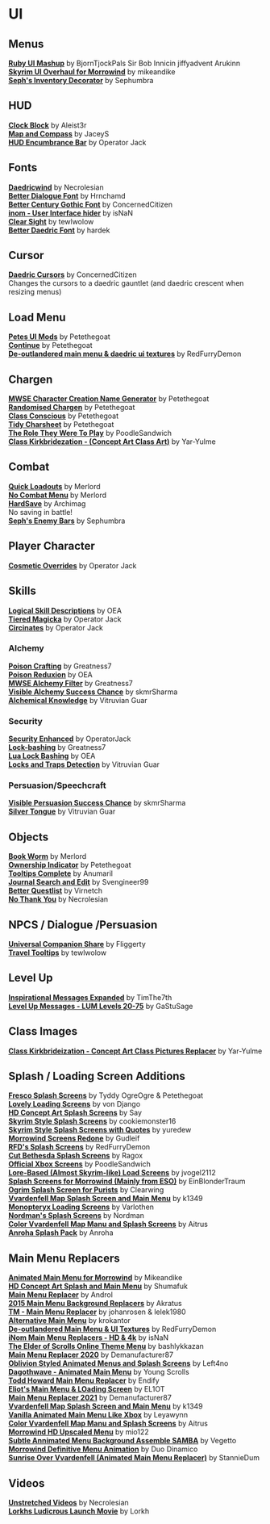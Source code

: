 # UI

## Menus
[**Ruby UI Mashup**](https://www.nexusmods.com/morrowind/mods/50512) by BjornTjockPals Sir Bob Innicin jiffyadvent Arukinn  
[**Skyrim UI Overhaul for Morrowind**](https://www.nexusmods.com/morrowind/mods/43039) by mikeandike  
[**Seph's Inventory Decorator**](https://www.nexusmods.com/morrowind/mods/50582) by Sephumbra  

## HUD
[**Clock Block**](https://www.nexusmods.com/morrowind/mods/46292) by Aleist3r  
[**Map and Compass**](https://www.nexusmods.com/morrowind/mods/48455) by JaceyS  
[**HUD Encumbrance Bar**](https://www.nexusmods.com/morrowind/mods/49608) by Operator Jack  

## Fonts
[**Daedricwind**](https://www.nexusmods.com/morrowind/mods/49655) by Necrolesian  
[**Better Dialogue Font**](https://www.nexusmods.com/morrowind/mods/36873) by Hrnchamd  
[**Better Century Gothic Font**](https://www.nexusmods.com/morrowind/mods/49844) by ConcernedCitizen  
[**inom - User Interface hider**](https://www.nexusmods.com/morrowind/mods/50218) by isNaN  
[**Clear Sight**](https://www.nexusmods.com/morrowind/mods/49780) by tewlwolow  
[**Better Daedric Font**](https://www.nexusmods.com/morrowind/mods/44540) by hardek  

## Cursor
[**Daedric Cursors**](https://www.nexusmods.com/morrowind/mods/49806) by ConcernedCitizen  
Changes the cursors to a daedric gauntlet (and daedric crescent when resizing menus)

## Load Menu
[**Petes UI Mods**](https://www.nexusmods.com/morrowind/mods/45859) by Petethegoat  
[**Continue**](https://www.nexusmods.com/morrowind/mods/45952) by Petethegoat  
[**De-outlandered main menu & daedric ui textures**](https://www.nexusmods.com/morrowind/mods/46805) by RedFurryDemon  

## Chargen
[**MWSE Character Creation Name Generator**](https://www.nexusmods.com/morrowind/mods/46189) by Petethegoat  
[**Randomised Chargen**](https://www.nexusmods.com/morrowind/mods/46915) by Petethegoat  
[**Class Conscious**](https://www.nexusmods.com/morrowind/mods/46902) by Petethegoat  
[**Tidy Charsheet**](https://www.nexusmods.com/morrowind/mods/45939) by Petethegoat  
[**The Role They Were To Play**](https://www.nexusmods.com/morrowind/mods/46411) by PoodleSandwich  
[**Class Kirkbridezation - (Concept Art Class Art)**](https://www.nexusmods.com/morrowind/mods/48758) by Yar-Yulme  

## Combat
[**Quick Loadouts**](https://www.nexusmods.com/morrowind/mods/46708) by Merlord  
[**No Combat Menu**](https://www.nexusmods.com/morrowind/mods/46732) by Merlord  
[**HardSave**](https://www.nexusmods.com/morrowind/mods/47170) by Archimag  
No saving in battle!  
[**Seph's Enemy Bars**](https://www.nexusmods.com/morrowind/mods/50577) by Sephumbra  

## Player Character
[**Cosmetic Overrides**](https://www.nexusmods.com/morrowind/mods/47713) by Operator Jack  

## Skills
[**Logical Skill Descriptions**](https://www.nexusmods.com/morrowind/mods/48991) by OEA  
[**Tiered Magicka**](https://www.nexusmods.com/morrowind/mods/47698) by Operator Jack  
[**Circinates**](https://www.nexusmods.com/morrowind/mods/47899) by Operator Jack  

### Alchemy
[**Poison Crafting**](https://www.nexusmods.com/morrowind/mods/45729) by Greatness7  
[**Poison Reduxion**](https://www.nexusmods.com/morrowind/mods/48948) by OEA  
[**MWSE Alchemy Filter**](https://www.nexusmods.com/morrowind/mods/44808) by Greatness7  
[**Visible Alchemy Success Chance**](https://www.nexusmods.com/morrowind/mods/48608) by skmrSharma  
[**Alchemical Knowledge**](https://www.nexusmods.com/morrowind/mods/49036) by Vitruvian Guar  

### Security
[**Security Enhanced**](https://www.nexusmods.com/morrowind/mods/47038) by OperatorJack  
[**Lock-bashing**](https://www.nexusmods.com/morrowind/mods/44857) by Greatness7  
[**Lua Lock Bashing**](https://www.nexusmods.com/morrowind/mods/48544) by OEA  
[**Locks and Traps Detection**](https://www.nexusmods.com/morrowind/mods/48528) by Vitruvian Guar  

### Persuasion/Speechcraft 
[**Visible Persuasion Success Chance**](https://www.nexusmods.com/morrowind/mods/48634) by skmrSharma  
[**Silver Tongue**](https://www.nexusmods.com/morrowind/mods/49086) by Vitruvian Guar  

## Objects
[**Book Worm**](https://www.nexusmods.com/morrowind/mods/46851) by Merlord  
[**Ownership Indicator**](https://www.nexusmods.com/morrowind/mods/45940) by Petethegoat  
[**Tooltips Complete**](https://www.nexusmods.com/morrowind/mods/46842) by Anumaril  
[**Journal Search and Edit**](https://www.nexusmods.com/morrowind/mods/46756) by Svengineer99  
[**Better Questlist**](https://www.nexusmods.com/morrowind/mods/48272) by Virnetch  
[**No Thank You**](https://www.nexusmods.com/morrowind/mods/49681) by Necrolesian  

## NPCS / Dialogue /Persuasion
[**Universal Companion Share**](http://download.fliggerty.com/download--14) by Fliggerty  
[**Travel Tooltips**](https://www.nexusmods.com/morrowind/mods/48306) by tewlwolow  

## Level Up
[**Inspirational Messages Expanded**](https://www.nexusmods.com/morrowind/mods/49851) by TimThe7th  
[**Level Up Messages - LUM Levels 20-75**](https://www.nexusmods.com/morrowind/mods/43431) by GaStuSage  

## Class Images
[**Class Kirkbrideization - Concept Art Class Pictures Replacer**](https://www.nexusmods.com/morrowind/mods/48758) by Yar-Yulme  

## Splash / Loading Screen Additions

[**Fresco Splash Screens**](https://www.nexusmods.com/morrowind/mods/45680) by Tyddy OgreOgre & Petethegoat  
[**Lovely Loading Screens**](https://www.nexusmods.com/morrowind/mods/42313) by von Django  
[**HD Concept Art Splash Screens**](https://www.nexusmods.com/morrowind/mods/43081) by Say  
[**Skyrim Style Splash Screens**](https://www.nexusmods.com/morrowind/mods/43026) by cookiemonster16  
[**Skyrim Style Splash Screens with Quotes**](https://www.nexusmods.com/morrowind/mods/43429) by yuredew  
[**Morrowind Screens Redone**](https://www.nexusmods.com/morrowind/mods/46259) by Gudleif  
[**RFD's Splash Screens**](https://www.nexusmods.com/morrowind/mods/47400) by RedFurryDemon  
[**Cut Bethesda Splash Screens**](https://www.nexusmods.com/morrowind/mods/45050) by Ragox  
[**Official Xbox Screens**](https://www.nexusmods.com/morrowind/mods/46422) by PoodleSandwich  
[**Lore-Based (Almost Skyrim-like) Load Screens**](https://www.nexusmods.com/morrowind/mods/48932) by jvogel2112  
[**Splash Screens for Morrowind (Mainly from ESO)**](https://www.nexusmods.com/morrowind/mods/49038) by EinBlonderTraum  
[**Ogrim Splash Screen for Purists**](https://www.nexusmods.com/morrowind/mods/49233) by Clearwing  
[**Vvardenfell Map Splash Screen and Main Menu**](https://www.nexusmods.com/morrowind/mods/49245) by k1349  
[**Monopteryx Loading Screens**](https://www.nexusmods.com/morrowind/mods/49590) by Varlothen  
[**Nordman's Splash Screens**](https://www.nexusmods.com/morrowind/mods/49577) by Nordman  
[**Color Vvardenfell Map Manu and Splash Screens**](https://www.nexusmods.com/morrowind/mods/49930) by Aitrus  
[**Anroha Splash Pack**](https://www.nexusmods.com/morrowind/mods/50058) by Anroha  

## Main Menu Replacers
[**Animated Main Menu for Morrowind**](https://www.nexusmods.com/morrowind/mods/43341?tab=description) by Mikeandike  
[**HD Concept Art Splash and Main Menu**](https://www.nexusmods.com/morrowind/mods/43081) by Shumafuk  
[**Main Menu Replacer**](https://www.nexusmods.com/morrowind/mods/43327) by Androl  
[**2015 Main Menu Background Replacers**](https://www.nexusmods.com/morrowind/mods/43923) by Akratus  
[**TM - Main Menu Replacer**](https://www.nexusmods.com/morrowind/mods/42309) by johanrosen & lelek1980  
[**Alternative Main Menu**](https://www.nexusmods.com/morrowind/mods/44845) by krokantor  
[**De-outlandered Main Menu & UI Textures**](https://www.nexusmods.com/morrowind/mods/46805) by RedFurryDemon  
[**iNom Main Menu Replacers - HD & 4k**](https://www.nexusmods.com/morrowind/mods/47895) by isNaN  
[**The Elder of Scrolls Online Theme Menu**](https://www.nexusmods.com/morrowind/mods/45548) by bashlykkazan  
[**Main Menu Replacer 2020**](https://www.nexusmods.com/morrowind/mods/48364) by Demanufacturer87  
[**Oblivion Styled Animated Menus and Splash Screens**](https://www.nexusmods.com/morrowind/mods/47798) by Left4no  
[**Dagothwave - Animated Main Menu**](https://www.nexusmods.com/morrowind/mods/47532) by Young Scrolls  
[**Todd Howard Main Menu Replacer**](https://www.nexusmods.com/morrowind/mods/47963) by Endify  
[**Eliot's Main Menu & LOading Screen**](https://www.nexusmods.com/morrowind/mods/46251) by EL1OT  
[**Main Menu Replacer 2021**](https://www.nexusmods.com/morrowind/mods/49329) by Demanufacturer87  
[**Vvardenfell Map Splash Screen and Main Menu**](https://www.nexusmods.com/morrowind/mods/49245) by k1349  
[**Vanilla Animated Main Menu Like Xbox**](https://www.nexusmods.com/morrowind/mods/49581) by Leyawynn  
[**Color Vvardenfell Map Manu and Splash Screens**](https://www.nexusmods.com/morrowind/mods/49930) by Aitrus  
[**Morrowind HD Upscaled Menu**](https://www.nexusmods.com/morrowind/mods/49971) by mio122  
[**Subtle Annimated Menu Background Assemble SAMBA**](https://www.nexusmods.com/morrowind/mods/50037) by Vegetto  
[**Morrowind Definitive Menu Animation**](https://www.nexusmods.com/morrowind/mods/50080) by Duo Dinamico  
[**Sunrise Over Vvardenfell (Animated Main Menu Replacer)**](https://www.nexusmods.com/morrowind/mods/50282) by StannieDum  

## Videos 
[**Unstretched Videos**](https://www.nexusmods.com/morrowind/mods/50482) by Necrolesian  
[**Lorkhs Ludicrous Launch Movie**](https://www.nexusmods.com/morrowind/mods/50615) by Lorkh  
